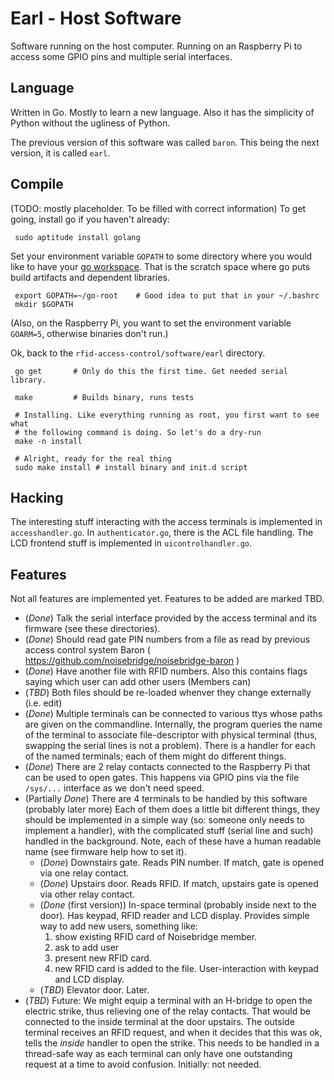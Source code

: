 <!-- -*- mode: markdown; indent-tabs-mode: nil; -*- -->
Earl - Host Software
====================

Software running on the host computer.
Running on an Raspberry Pi to access some GPIO pins and multiple serial
interfaces.

Language
--------
Written in Go. Mostly to learn a new language. Also it has the simplicity of
Python without the ugliness of Python.

The previous version of this software was called `baron`. This being the next
version, it is called `earl`.

Compile
-------
(TODO: mostly placeholder. To be filled with correct information)
To get going, install go if you haven't already:

     sudo aptitude install golang

Set your environment variable `GOPATH` to some directory where you would
like to have your [go workspace][golang-gopath]. That is the scratch space
where go puts build artifacts and dependent libraries.

     export GOPATH=~/go-root    # Good idea to put that in your ~/.bashrc
     mkdir $GOPATH

(Also, on the Raspberry Pi, you want to set the environment variable `GOARM=5`,
otherwise binaries don't run.)

Ok, back to the `rfid-access-control/software/earl` directory.

     go get       # Only do this the first time. Get needed serial library.
     
     make         # Builds binary, runs tests
     
     # Installing. Like everything running as root, you first want to see what
     # the following command is doing. So let's do a dry-run
     make -n install

     # Alright, ready for the real thing
     sudo make install # install binary and init.d script

Hacking
-------
The interesting stuff interacting with the access terminals is implemented
in `accesshandler.go`. In `authenticator.go`, there is the ACL file handling.
The LCD frontend stuff is implemented in `uicontrolhandler.go`.

Features
--------
Not all features are implemented yet. Features to be added are marked TBD.

   - (_Done_) Talk the serial interface provided by the access terminal and
     its firmware (see these directories).
   - (_Done_) Should read gate PIN numbers from a file as read by previous access
     control system Baron ( https://github.com/noisebridge/noisebridge-baron )
   - (_Done_) Have another file with RFID numbers. Also this contains flags
     saying which user can add other users (Members can)
   - (_TBD_) Both files should be re-loaded whenver they change externally
     (i.e. edit)
   - (_Done_) Multiple terminals can be connected to various ttys whose paths are
     given on the commandline. Internally, the program queries the name of the
     terminal to associate file-descriptor with physical terminal (thus,
     swapping the serial lines is not a problem). There is a handler for each
     of the named terminals; each of them might do different things.
   - (_Done_) There are 2 relay contacts connected to the Raspberry Pi that
     can be used to open gates. This happens via GPIO pins via the
     file `/sys/...` interface as we don't need speed.
   - (Partially _Done_) There are 4 terminals to be handled by this software
     (probably later more)
     Each of them does a little bit different things, they should be implemented
     in a simple way (so: someone only needs to implement a handler), with the
     complicated stuff (serial line and such) handled in the background.
     Note, each of these have a human readable name (see firmware help how to
     set it).
       - (_Done_) Downstairs gate. Reads PIN number. If match, gate is opened
         via one relay contact.
       - (_Done_) Upstairs door. Reads RFID. If match, upstairs gate is opened
         via other relay contact.
       - (_Done_ (first version)) In-space terminal (probably inside next to
         the door). Has keypad, RFID reader and LCD display. Provides simple
         way to add new users, something like:
          1. show existing RFID card of Noisebridge member.
          2. ask to add user
          3. present new RFID card.
          4. new RFID card is added to the file.
        User-interaction with keypad and LCD display.
	   - (_TBD_) Elevator door. Later.
   - (_TBD_) Future: We might equip a terminal with an H-bridge to open the
     electric strike, thus relieving one of the relay contacts.
     That would be connected to the inside terminal at the door upstairs. The
     outside terminal receives an RFID request, and when it decides that this
     was ok, tells the _inside_ handler to open the strike. This needs to be
     handled in a thread-safe way as each terminal can only have one outstanding
     request at a time to avoid confusion. Initially: not needed.

[golang-gopath]: https://golang.org/doc/code.html#GOPATH
